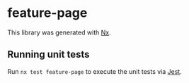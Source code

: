 # feature-page

This library was generated with [Nx](https://nx.dev).

## Running unit tests

Run `nx test feature-page` to execute the unit tests via [Jest](https://jestjs.io).
